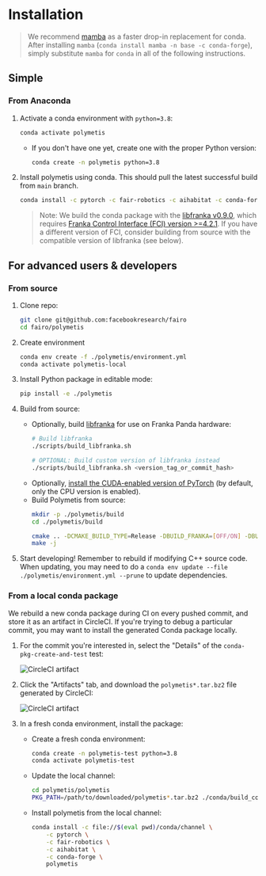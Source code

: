 # Installation

> We recommend [mamba](https://github.com/mamba-org/mamba) as a faster drop-in replacement for conda. After installing `mamba` (`conda install mamba -n base -c conda-forge`), simply substitute `mamba` for `conda` in all of the following instructions.

## Simple

### From Anaconda

1. Activate a conda environment with `python=3.8`:
    ```bash
    conda activate polymetis
    ```
    - If you don't have one yet, create one with the proper Python version:
       ```bash
       conda create -n polymetis python=3.8
       ```

1. Install polymetis using conda. This should pull the latest successful build from `main` branch.
    ```bash
    conda install -c pytorch -c fair-robotics -c aihabitat -c conda-forge polymetis
    ```
    > Note: We build the conda package with the [libfranka v0.9.0](https://github.com/frankaemika/libfranka/tree/0.9.0), which requires [Franka Control Interface (FCI) version >=4.2.1](https://frankaemika.github.io/docs/libfranka_changelog.html#id1). If you have a different version of FCI, consider building from source with the compatible version of libfranka (see below).

## For advanced users & developers

### From source

1. Clone repo:
    ```bash
    git clone git@github.com:facebookresearch/fairo
    cd fairo/polymetis
    ```

1. Create environment
    ```bash
    conda env create -f ./polymetis/environment.yml
    conda activate polymetis-local
    ```

1. Install Python package in editable mode:
    ```bash
    pip install -e ./polymetis
    ```

1. Build from source:
    - Optionally, build [libfranka](https://frankaemika.github.io/docs/libfranka.html) for use on Franka Panda hardware:
        ```bash
        # Build libfranka
        ./scripts/build_libfranka.sh

        # OPTIONAL: Build custom version of libfranka instead
        ./scripts/build_libfranka.sh <version_tag_or_commit_hash>
        ```
    - Optionally, [install the CUDA-enabled version of PyTorch](https://pytorch.org/get-started/locally/) (by default, only the CPU version is enabled).
    - Build Polymetis from source:
        ```bash
        mkdir -p ./polymetis/build
        cd ./polymetis/build

        cmake .. -DCMAKE_BUILD_TYPE=Release -DBUILD_FRANKA=[OFF/ON] -DBUILD_TESTS=[OFF/ON] -DBUILD_DOCS=[OFF/ON]
        make -j
        ```

5. Start developing! Remember to rebuild if modifying C++ source code. When updating, you may need to do a `conda env update --file ./polymetis/environment.yml --prune` to update dependencies.

### From a local conda package

We rebuild a new conda package during CI on every pushed commit, and store it as an artifact in CircleCI. If you're trying to debug a particular commit, you may want to install the generated Conda package locally.

1. For the commit you're interested in, select the "Details" of the `conda-pkg-create-and-test` test:

    ![CircleCI artifact](img/circleci-check.png)

1. Click the "Artifacts" tab, and download the `polymetis*.tar.bz2` file generated by CircleCI:

    ![CircleCI artifact](img/circleci-artifact.png)

1. In a fresh conda environment, install the package:

    - Create a fresh conda environment:
        ```bash
        conda create -n polymetis-test python=3.8
        conda activate polymetis-test
        ```
    - Update the local channel:
        ```bash
        cd polymetis/polymetis
        PKG_PATH=/path/to/downloaded/polymetis*.tar.bz2 ./conda/build_conda_package.sh
        ```
    
    - Install polymetis from the local channel:
        ```bash
        conda install -c file://$(eval pwd)/conda/channel \
            -c pytorch \
            -c fair-robotics \
            -c aihabitat \
            -c conda-forge \
            polymetis
        ```
